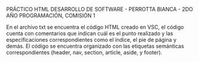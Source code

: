 PRÁCTICO HTML DESARROLLO DE SOFTWARE - PERROTTA BIANCA - 2DO AÑO PROGRAMACIÓN, COMISIÓN 1

En el archivo txt se encuentra el código HTML creado en VSC, el código cuenta con comentarios que indican cuál es el punto realizado y las especificaciones correspondientes como el índice, el pie de página y demás.
El código se encuentra organizado con las etiquetas semánticas correspondientes (header, nav, section, article, aside, y footer).
